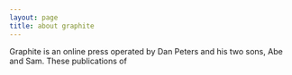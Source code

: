```yaml
---
layout: page
title: about graphite
---
```

<div class="page-content">
Graphite is an online press operated by Dan Peters and his two sons, Abe and Sam. These publications of 
</div>
